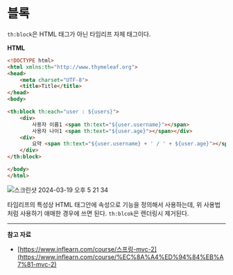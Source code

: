 # 블록

`th:block`은 HTML 태그가 아닌 타임리프 자체 태그이다.

**HTML**

```html
<!DOCTYPE html>
<html xmlns:th="http://www.thymeleaf.org">
<head>
    <meta charset="UTF-8">
    <title>Title</title>
</head>
<body>

<th:block th:each="user : ${users}">
    <div>
        사용자 이름1 <span th:text="${user.username}"></span>
        사용자 나이1 <span th:text="${user.age}"></span></div>
    <div>
        요약 <span th:text="${user.username} + ' / ' + ${user.age}"></span>
    </div>
</th:block>

</body>
</html>

```

![스크린샷 2024-03-19 오후 5 21 34](https://github.com/Heo-y-y/development-blog/assets/112863029/ab14f03a-da96-4320-9a87-2d36cc3c45b1)

타임리프의 특성상 HTML 태그안에 속성으로 기능을 정의해서 사용하는데, 위 사용법처럼 사용하기 애매한 경우에 쓰면 된다. `th:blcok`은 렌더링시 제거된다.

---

**참고 자료**

- [https://www.inflearn.com/course/스프링-mvc-2](https://www.inflearn.com/course/%EC%8A%A4%ED%94%84%EB%A7%81-mvc-2)
